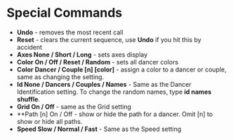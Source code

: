 # Special Commands

- **Undo** - removes the most recent call
- **Reset** - clears the current sequence, use **Undo** if you hit this by accident
- **Axes None / Short / Long** - sets axes display
- **Color On / Off / Reset / Random** - sets all dancer colors
- **Color Dancer / Couple \[n] \[color]** - assign a color to a dancer or
  couple, same as changing the setting.
- **Id None / Dancers / Couples / Names** - Same as the Dancer Identification setting.  To change the random names, type **id names shuffle**.
- **Grid On / Off** - same as the Grid setting
- **Path [n] On / Off - show or hide the path for a dancer.  Omit [n] to show or hide all paths.
- **Speed Slow / Normal / Fast** - Same as the Speed setting
